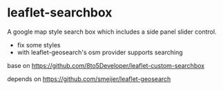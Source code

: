 # leaflet-searchbox

A google map style search box which includes a side panel slider control.

* fix some styles
* with leaflet-geosearch's osm provider supports searching 

base on https://github.com/8to5Developer/leaflet-custom-searchbox

depends on https://github.com/smeijer/leaflet-geosearch
	
